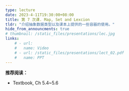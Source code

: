 ```yaml
---
type: lecture
date: 2023-4-11T19:30:00+08:00
title: 第 7 次课. Map, Set and Lexcion
tldr: "介绍抽象数据类型以及课本上提供的一些容器的使用。"
hide_from_announcments: true
# thumbnail: /static_files/presentations/lec.jpg
links:
    # - url:
    #   name: Video
    # - url: /static_files/presentations/lect_02.pdf
    #   name: PPT
---
```


**推荐阅读：**

- Textbook, Ch 5.4~5.6
